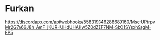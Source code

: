 # Furkan
https://discordapp.com/api/webhooks/558319346288689160/MscrUPtrpvMr2G7n66J8h_AmF_jKUR-IUHdUHAHw5Z0dZEF7NM-SbO1SYsxh9sgM-FP5
